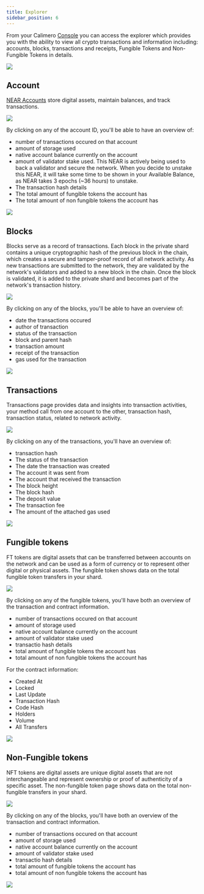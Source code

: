 ```yaml
---
title: Explorer
sidebar_position: 6
---
```


From your  Calimero [Console](https://app.calimero.network/explorer/dashboard) you can access the explorer which provides you with the ability to view all crypto transactions and information including: accounts, blocks, transactions and receipts, Fungible Tokens and Non-Fungible Tokens in details. 

![](../../static/img/explorer.png)

## Account

[NEAR Accounts](https://docs.near.org/concepts/basics/accounts/model) store digital assets, maintain balances, and track transactions.

![](../../static/img/demo_account.png)

By clicking on any of the account ID, you'll be able to have an overview of:

- number of transactions occured on that account
- amount of storage used
- native account balance currently on the account
- amount of validator stake used. This NEAR is actively being used to back a validator and secure the network. When you decide to unstake this NEAR, it will take some time to be shown in your Available Balance, as NEAR takes 3 epochs (~36 hours) to unstake.
- The transaction hash details
- The total amount of fungible tokens the account has
-  The total amount of non fungible tokens the account has

![](../../static/img/account_details.png)

## Blocks

Blocks serve as a record of transactions. Each block in the private shard contains a unique cryptographic hash of the previous block in the chain, which creates a secure and tamper-proof record of all network activity. As new transactions are submitted to the network, they are validated by the network's validators and added to a new block in the chain. Once the block is validated, it is added to the private shard and becomes part of the network's transaction history.

![](../../static/img/blocks.png)

By clicking on any of the blocks, you'll be able to have an overview of:

- date the transactions occured
- author of transaction
- status of the transaction
- block and parent hash
- transaction amount
- receipt of the transaction
- gas used for the transaction

![](../../static/img/blocks_overview.png)

## Transactions

Transactions page provides data and insights into transaction activities, your method call from one account to the other, transaction hash, transaction status, related to network activity.

![](../../static/img/transaction.png)

By clicking on any of the transactions, you'll have an overview of:

- transaction hash
- The status of the transaction
- The date the transaction was created
- The account it was sent from
- The account that received the transaction
- The block height
- The block hash
- The deposit value
- The transaction fee
- The amount of the attached gas used

![](../../static/img/transaction_overview.png)


## Fungible tokens

FT tokens are digital assets that can be transferred between accounts on the network and can be used as a form of currency or to represent other digital or physical assets. The fungible token shows data on the total fungible token transfers in your shard. 


![](../../static/img/ft_token.png)

By clicking on any of the fungible tokens, you'll have both an overview of the transaction and contract information.

- number of transactions occured on that account
- amount of storage used
- native account balance currently on the account
- amount of validator stake used
- transactio hash details
- total amount of fungible tokens the account has
- total amount of non fungible tokens the account has

For the contract information: 
- Created At
- Locked
- Last Update
- Transaction Hash
- Code Hash
- Holders
- Volume
- All Transfers

![](../../static/img/ft_overview.png)

## Non-Fungible tokens

NFT tokens are digital assets are unique digital assets that are not interchangeable and represent ownership or proof of authenticity of a specific asset. The non-fungible token page shows data on the total non-fungible transfers in your shard. 


![](../../static/img/nft.png)

By clicking on any of the blocks, you'll have both an overview of the transaction and contract information.

- number of transactions occured on that account
- amount of storage used
- native account balance currently on the account
- amount of validator stake used
- transactio hash details
- total amount of fungible tokens the account has
- total amount of non fungible tokens the account has

![](../../static/img/nft_overview.png)
